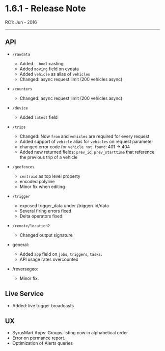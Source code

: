# 1.6.1 - Release Note
RC1: Jun - 2016


-----
## API

- `/rawdata`
    - Added `__bool` casting
    - Added  `moving` field on evdata
    - Added  `vehicle` as alias of `vehicles`
    - Changed: async request limit (200 vehicles async)

- `/counters`
    - Changed: async request limit (200 vehicles async)

- `/device`
    - Added `latest` field

- `/trips`
    - Changed: Now `from` and `vehicles` are required for every request
    - Added support of `vehicle` alias for `vehicles` on request parameter
    - changed error code for `vehicle not found`: 401 -> 404
    - Added new returned fields: `prev_id`, `prev_starttime` that reference the previous trip of a vehicle


- `/geofences`
    - `centroid` as top level property
    - encoded polyline
    - Minor fix when editing

- `/trigger`
    - exposed trigger_data under /trigger/:id/data
    - Several firing errors fixed
    - Delta operators fixed


- `/remote/location2`
    - Changed output signature

- general:
    - Added `app` field on `jobs`, `triggers`, `tasks`.
    - API usage rates overcounted

- /reversegeo:
    - Minor fix.

## Live Service
- Added: live trigger broadcasts

## UX
- SyrusMart Apps: Groups listing now in alphabetical order
- Error on permance report.
- Optimization of Alerts queries



